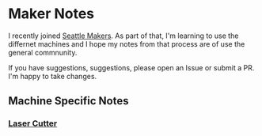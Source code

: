 # Maker Notes

I recently joined [Seattle Makers](https://seattlemakers.org/). As part of that, I'm learning to use the differnet machines and I hope my notes from that process are of use the general commnunity. 

If you have suggestions, suggestions, please open an Issue or submit a PR. I'm happy to take changes.

## Machine Specific Notes

### [Laser Cutter](machines.laser-cutter.md)